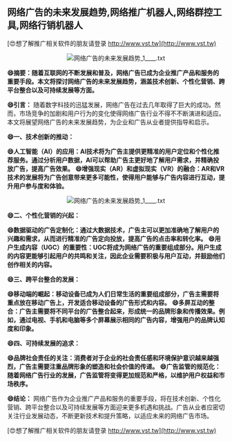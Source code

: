 ## **网络广告的未来发展趋势,网络推广机器人,网络群控工具,网络行销机器人**

[😍想了解推广相关软件的朋友请登录 http://www.vst.tw](http://www.vst.tw)

 <center><img src="https://vst.tw/MP4/tuiguang/png/1.png" alt="网络广告的未来发展趋势_1____.txt"></center>

**😄摘要：随着互联网的不断发展和普及，网络广告已成为企业推广产品和服务的重要手段。本文将探讨网络广告的未来发展趋势，涵盖技术创新、个性化营销、跨平台整合以及可持续发展等方面。**

**😄引言：**
随着数字科技的迅猛发展，网络广告在过去几年取得了巨大的成功。然而，市场竞争的加剧和用户行为的变化使得网络广告行业不得不不断演进和适应。本文将展望网络广告的未来发展趋势，为企业和广告从业者提供指导和启示。

**😄一、技术创新的推动：**

**😄人工智能（AI）的应用：AI技术将为广告主提供更精准的用户定位和个性化推荐服务。通过分析用户数据，AI可以帮助广告主更好地了解用户需求，并精确投放广告，提高广告效果。**
**😄增强现实（AR）和虚拟现实（VR）的融合：AR和VR技术的发展将为广告创意带来更多可能性，使得用户能够与广告内容进行互动，提升用户参与度和体验。**

 <center><img src="https://vst.tw/MP4/tuiguang/png/1.png" alt="网络广告的未来发展趋势_1____.txt"></center>

**😄二、个性化营销的兴起：**

**😄数据驱动的广告定制化：通过大数据技术，广告主可以更加准确地了解用户的兴趣和需求，从而进行精准的广告定向投放，提高广告的点击率和转化率。**
**😄用户生成内容（UGC）的重要性：UGC将成为网络广告的重要组成部分。用户生成的内容更能够引起用户的共鸣和关注，因此企业需要积极与用户互动，并鼓励他们创作相关的内容。**

**😄三、跨平台整合的发展：**

**😄移动端的崛起：移动设备已成为人们日常生活的重要组成部分，广告主需要将重点放在移动广告上，开发适合移动设备的广告形式和内容。**
**😄多屏互动的整合：广告主需要将不同平台的广告整合起来，形成统一的品牌形象和传播效果。例如，通过电视、手机和电脑等多个屏幕展示相同的广告内容，增强用户的品牌认知度和印象。**

**😄四、可持续发展的追求：**

**😄品牌社会责任的关注：消费者对于企业的社会责任感和环境保护意识越来越强烈，广告主需要注重品牌形象的塑造和社会价值的传递。**
**😄广告监管的规范化：随着网络广告行业的发展，广告监管将变得更加规范和严格，以维护用户权益和市场秩序。**

**😄结论：**
网络广告作为企业推广产品和服务的重要手段，将在技术创新、个性化营销、跨平台整合以及可持续发展等方面迎来更多机遇和挑战。广告从业者应密切关注行业发展动态，不断更新技术和提升策略，以适应未来的网络广告市场。

[😍想了解推广相关软件的朋友请登录 http://www.vst.tw](http://www.vst.tw)



